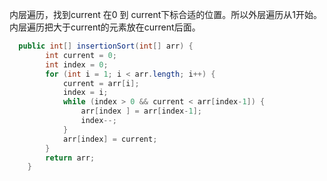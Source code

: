 内层遍历，找到current 在0 到 current下标合适的位置。所以外层遍历从1开始。内层遍历把大于current的元素放在current后面。
```java
  public int[] insertionSort(int[] arr) {
        int current = 0;
        int index = 0;
        for (int i = 1; i < arr.length; i++) {
            current = arr[i];
            index = i;
            while (index > 0 && current < arr[index-1]) {
                arr[index ] = arr[index-1];
                index--;
            }
            arr[index] = current;
        }
        return arr;
    }
```
